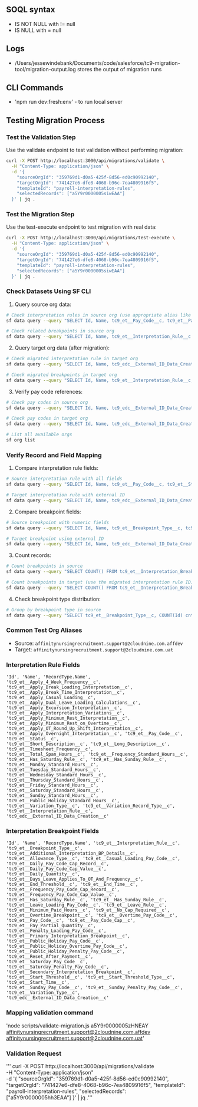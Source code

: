## SOQL syntax

- IS NOT NULL with != null
- IS NULL with = null

## Logs

- /Users/jessewindebank/Documents/code/salesforce/tc9-migration-tool/migration-output.log
  stores the output of migration runs

## CLI Commands

- 'npm run dev:fresh:env' - to run local server

## Testing Migration Process

### Test the Validation Step

Use the validate endpoint to test validation without performing migration:

```bash
curl -X POST http://localhost:3000/api/migrations/validate \
  -H "Content-Type: application/json" \
  -d '{
    "sourceOrgId": "359769d1-d0a5-425f-8d56-ed0c90992140",
    "targetOrgId": "741427e6-dfe8-4068-b96c-7ea4809916f5",
    "templateId": "payroll-interpretation-rules",
    "selectedRecords": ["a5Y9r0000005siwEAA"]
  }' | jq .
```

### Test the Migration Step

Use the test-execute endpoint to test migration with real data:

```bash
curl -X POST http://localhost:3000/api/migrations/test-execute \
  -H "Content-Type: application/json" \
  -d '{
    "sourceOrgId": "359769d1-d0a5-425f-8d56-ed0c90992140",
    "targetOrgId": "741427e6-dfe8-4068-b96c-7ea4809916f5",
    "templateId": "payroll-interpretation-rules",
    "selectedRecords": ["a5Y9r0000005siwEAA"]
  }' | jq .
```

### Check Datasets Using SF CLI

1. Query source org data:

```bash
# Check interpretation rules in source org (use appropriate alias like 'migrationToolFull' or email)
sf data query --query "SELECT Id, Name, tc9_et__Pay_Code__c, tc9_et__Pay_Code__r.tc9_edc__External_ID_Data_Creation__c FROM tc9_et__Interpretation_Rule__c WHERE Id = 'a5Y9r0000005siwEAA'" --target-org migrationToolFull

# Check related breakpoints in source org
sf data query --query "SELECT Id, Name, tc9_et__Interpretation_Rule__c FROM tc9_et__Interpretation_Breakpoint__c WHERE tc9_et__Interpretation_Rule__c = 'a5Y9r0000005siwEAA'" --target-org migrationToolFull
```

2. Query target org data (after migration):

```bash
# Check migrated interpretation rule in target org
sf data query --query "SELECT Id, Name, tc9_edc__External_ID_Data_Creation__c, tc9_et__Pay_Code__c FROM tc9_et__Interpretation_Rule__c WHERE tc9_edc__External_ID_Data_Creation__c = 'a5Y9r0000005siwEAA'" --target-org migrationTool

# Check migrated breakpoints in target org
sf data query --query "SELECT Id, Name, tc9_et__Interpretation_Rule__c, tc9_edc__External_ID_Data_Creation__c FROM tc9_et__Interpretation_Breakpoint__c WHERE tc9_et__Interpretation_Rule__r.tc9_edc__External_ID_Data_Creation__c = 'a5Y9r0000005siwEAA'" --target-org migrationTool
```

3. Verify pay code references:

```bash
# Check pay codes in source org
sf data query --query "SELECT Id, Name, tc9_edc__External_ID_Data_Creation__c FROM tc9_pr__Pay_Code__c LIMIT 10" --target-org migrationToolFull

# Check pay codes in target org
sf data query --query "SELECT Id, Name, tc9_edc__External_ID_Data_Creation__c FROM tc9_pr__Pay_Code__c LIMIT 10" --target-org migrationTool

# List all available orgs
sf org list
```

### Verify Record and Field Mapping

1. Compare interpretation rule fields:

```bash
# Source interpretation rule with all fields
sf data query --query "SELECT Id, Name, tc9_et__Pay_Code__c, tc9_et__Status__c, tc9_et__Monday_Standard_Hours__c, tc9_et__Tuesday_Standard_Hours__c, tc9_et__Wednesday_Standard_Hours__c, tc9_et__Thursday_Standard_Hours__c, tc9_et__Friday_Standard_Hours__c, tc9_et__Saturday_Standard_Hours__c, tc9_et__Sunday_Standard_Hours__c FROM tc9_et__Interpretation_Rule__c WHERE Id = 'a5Y9r0000005siwEAA'" --target-org <source-org-alias>

# Target interpretation rule with external ID
sf data query --query "SELECT Id, Name, tc9_edc__External_ID_Data_Creation__c, tc9_et__Pay_Code__c, tc9_et__Status__c, tc9_et__Monday_Standard_Hours__c, tc9_et__Tuesday_Standard_Hours__c, tc9_et__Wednesday_Standard_Hours__c, tc9_et__Thursday_Standard_Hours__c, tc9_et__Friday_Standard_Hours__c, tc9_et__Saturday_Standard_Hours__c, tc9_et__Sunday_Standard_Hours__c FROM tc9_et__Interpretation_Rule__c WHERE tc9_edc__External_ID_Data_Creation__c = 'a5Y9r0000005siwEAA'" --target-org <target-org-alias>
```

2. Compare breakpoint fields:

```bash
# Source breakpoint with numeric fields
sf data query --query "SELECT Id, Name, tc9_et__Breakpoint_Type__c, tc9_et__Start_Threshold__c, tc9_et__End_Threshold__c, tc9_et__Pay_Code_Cap__c, tc9_et__Minimum_Paid_Hours__c FROM tc9_et__Interpretation_Breakpoint__c WHERE tc9_et__Interpretation_Rule__c = 'a5Y9r0000005siwEAA' AND Name = 'Daily Pay Code Cap 1' LIMIT 1" --target-org <source-org-alias>

# Target breakpoint using external ID
sf data query --query "SELECT Id, Name, tc9_edc__External_ID_Data_Creation__c, tc9_et__Breakpoint_Type__c, tc9_et__Start_Threshold__c, tc9_et__End_Threshold__c, tc9_et__Pay_Code_Cap__c FROM tc9_et__Interpretation_Breakpoint__c WHERE tc9_edc__External_ID_Data_Creation__c = '<source-breakpoint-id>'" --target-org <target-org-alias>
```

3. Count records:

```bash
# Count breakpoints in source
sf data query --query "SELECT COUNT() FROM tc9_et__Interpretation_Breakpoint__c WHERE tc9_et__Interpretation_Rule__c = 'a5Y9r0000005siwEAA'" --target-org <source-org-alias>

# Count breakpoints in target (use the migrated interpretation rule ID)
sf data query --query "SELECT COUNT() FROM tc9_et__Interpretation_Breakpoint__c WHERE tc9_et__Interpretation_Rule__c = '<target-interpretation-rule-id>'" --target-org <target-org-alias>
```

4. Check breakpoint type distribution:

```bash
# Group by breakpoint type in source
sf data query --query "SELECT tc9_et__Breakpoint_Type__c, COUNT(Id) cnt FROM tc9_et__Interpretation_Breakpoint__c WHERE tc9_et__Interpretation_Rule__c = 'a5Y9r0000005siwEAA' GROUP BY tc9_et__Breakpoint_Type__c" --target-org <source-org-alias>
```

### Common Test Org Aliases

- Source: `affinitynursingrecruitment.support@2cloudnine.com.affdev`
- Target: `affinitynursingrecruitment.support@2cloudnine.com.uat`

### Interpretation Rule Fields

    'Id', 'Name', 'RecordType.Name', 
    'tc9_et__Apply_4_Week_Frequency__c', 'tc9_et__Apply_Break_Loading_Interpretation__c',
    'tc9_et__Apply_Break_Time_Interpretation__c', 'tc9_et__Apply_Casual_Loading__c',
    'tc9_et__Apply_Dual_Leave_Loading_Calculations__c', 'tc9_et__Apply_Excursion_Interpretation__c',
    'tc9_et__Apply_Interpretation_Variations__c', 'tc9_et__Apply_Minimum_Rest_Interpretation__c',
    'tc9_et__Apply_Minimum_Rest_on_Overtime__c', 'tc9_et__Apply_OT_Round_Up_Shift_Interpretation__c',
    'tc9_et__Apply_Overnight_Interpretation__c', 'tc9_et__Pay_Code__c', 'tc9_et__Status__c',
    'tc9_et__Short_Description__c', 'tc9_et__Long_Description__c', 'tc9_et__Timesheet_Frequency__c',
    'tc9_et__Total_Span_Hours__c', 'tc9_et__Frequency_Standard_Hours__c',
    'tc9_et__Has_Saturday_Rule__c', 'tc9_et__Has_Sunday_Rule__c',
    'tc9_et__Monday_Standard_Hours__c', 'tc9_et__Tuesday_Standard_Hours__c',
    'tc9_et__Wednesday_Standard_Hours__c', 'tc9_et__Thursday_Standard_Hours__c',
    'tc9_et__Friday_Standard_Hours__c', 'tc9_et__Saturday_Standard_Hours__c',
    'tc9_et__Sunday_Standard_Hours__c', 'tc9_et__Public_Holiday_Standard_Hours__c',
    'tc9_et__Variation_Type__c', 'tc9_et__Variation_Record_Type__c',
    'tc9_et__Interpretation_Rule__c', 'tc9_edc__External_ID_Data_Creation__c'

### Interpretation Breakpoint Fields

    'Id', 'Name', 'RecordType.Name', 'tc9_et__Interpretation_Rule__c',
    'tc9_et__Breakpoint_Type__c', 'tc9_et__Additional_Interpretation_BP_Details__c',
    'tc9_et__Allowance_Type__c', 'tc9_et__Casual_Loading_Pay_Code__c',
    'tc9_et__Daily_Pay_Code_Cap_Record__c', 'tc9_et__Daily_Pay_Code_Cap_Value__c',
    'tc9_et__Daily_Quantity__c', 'tc9_et__Days_Leave_Applies_To_OT_And_Frequency__c',
    'tc9_et__End_Threshold__c', 'tc9_et__End_Time__c',
    'tc9_et__Frequency_Pay_Code_Cap_Record__c', 'tc9_et__Frequency_Pay_Code_Cap_Value__c',
    'tc9_et__Has_Saturday_Rule__c', 'tc9_et__Has_Sunday_Rule__c',
    'tc9_et__Leave_Loading_Pay_Code__c', 'tc9_et__Leave_Rule__c',
    'tc9_et__Minimum_Paid_Hours__c', 'tc9_et__No_Cap_Required__c',
    'tc9_et__Overtime_Breakpoint__c', 'tc9_et__Overtime_Pay_Code__c',
    'tc9_et__Pay_Code__c', 'tc9_et__Pay_Code_Cap__c', 'tc9_et__Pay_Partial_Quantity__c',
    'tc9_et__Penalty_Loading_Pay_Code__c', 'tc9_et__Primary_Interpretation_Breakpoint__c',
    'tc9_et__Public_Holiday_Pay_Code__c', 'tc9_et__Public_Holiday_Overtime_Pay_Code__c',
    'tc9_et__Public_Holiday_Penalty_Pay_Code__c', 'tc9_et__Reset_After_Payment__c',
    'tc9_et__Saturday_Pay_Code__c', 'tc9_et__Saturday_Penalty_Pay_Code__c',
    'tc9_et__Secondary_Interpretation_Breakpoint__c',
    'tc9_et__Start_Threshold__c', 'tc9_et__Start_Threshold_Type__c', 'tc9_et__Start_Time__c',
    'tc9_et__Sunday_Pay_Code__c', 'tc9_et__Sunday_Penalty_Pay_Code__c', 'tc9_et__Variation_Type__c',
    'tc9_edc__External_ID_Data_Creation__c'

### Mapping validation command

'node scripts/validate-migration.js a5Y9r0000005zHNEAY
affinitynursingrecruitment.support@2cloudnine.com.affdev
affinitynursingrecruitment.support@2cloudnine.com.uat'

### Validation Request

''' curl -X POST http://localhost:3000/api/migrations/validate\
-H "Content-Type: application/json"\
-d '{ "sourceOrgId": "359769d1-d0a5-425f-8d56-ed0c90992140", "targetOrgId":
"741427e6-dfe8-4068-b96c-7ea4809916f5", "templateId":
"payroll-interpretation-rules", "selectedRecords": ["a5Y9r0000005hh3EAA"] }' |
jq .'''
